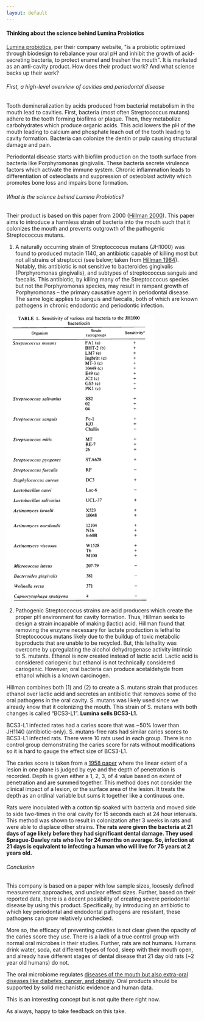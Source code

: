 ```yaml
---
layout: default
---
```


#### Thinking about the science behind Lumina Probiotics

[Lumina probiotics](https://www.luminaprobiotic.com/), per their company website, "is a probiotic optimized through biodesign to rebalance your oral pH and inhibit the growth of acid-secreting bacteria, to protect enamel and freshen the mouth". It is marketed as an anti-cavity product. How does their product work? And what science backs up their work? 

###### First, a high-level overview of cavities and periodontal disease

Tooth demineralization by acids produced from bacterial metabolism in the mouth lead to cavities. First, bacteria (most often Streptococcus mutans) adhere to the tooth forming biofilms or plaque. Then, they metabolize carbohydrates which produce organic acids. This acid lowers the pH of the mouth leading to calcium and phosphate leach out of the tooth leading to cavity formation. Bacteria can colonize the dentin or pulp causing structural damage and pain. 

Periodontal disease starts with biofilm production on the tooth surface from bacteria like Porphyromonas gingivalis. These bacteria secrete virulence factors which activate the immune system. Chronic inflammation leads to differentiation of osteoclasts and suppression of osteoblast activity which promotes bone loss and impairs bone formation. 

###### What is the science behind Lumina Probiotics?

Their product is based on this paper from 2000 ([Hillman 2000](https://pmc.ncbi.nlm.nih.gov/articles/PMC97174/)). This paper aims to introduce a harmless strain of bacteria into the mouth such that it colonizes the mouth and prevents outgrowth of the pathogenic Streptococcus mutans. 

1) A naturally occurring strain of Streptoccocus mutans (JH1000) was found to produced mutacin 1140, an antibiotic capable of killing most but not all strains of streptocci (see below; taken from [Hillman 1984](https://journals.asm.org/doi/epdf/10.1128/iai.44.1.141-144.1984)). Notably, this antibiotic is not sensitive to bacteroides gingivalis (Porphyromonas gingivalis), and subtypes of streptococcus sanguis and faecalis. This antibiotic, by killing many of the Streptoccocus species but not the Porphyromonas species, may result in rampant growth of Porphyromonas – the primary causative agent in periodontal disease. The same logic applies to sanguis and faecalis, both of which are known pathogens in chronic endodontic and periodontic infection. 


![<img src="resistance" width="100"/>](/posts_code/lumina/resistance.png)

2) Pathogenic Streptoccocus strains are acid producers which create the proper pH environment for cavity formation. Thus, Hillman seeks to design a strain incapable of making (lactic) acid. Hillman found that removing the enzyme necessary for lactate production is lethal to Streptococcus mutans likely due to the buildup of toxic metabolic byproducts that are unable to be recycled. But, this lethality was overcome by upregulating the alcohol dehydrogenase activity intrinsic to S. mutants. Ethanol is now created instead of lactic acid. Lactic acid is considered cariogenic but ethanol is not technically considered cariogenic. However, oral bacteria can produce acetaldehyde from ethanol which is a known carcinogen. 

Hillman combines both (1) and (2) to create a S. mutans strain that produces ethanol over lactic acid and secretes an antibiotic that removes some of the oral pathogens in the oral cavity. S. mutans was likely used since we already know that it colonizing the mouth. This strain of S. mutans with both changes is called “BCS3-L1”. **Lumina sells BCS3-L1.**

BCS3-L1 infected rates had a caries score that was ~50% lower than JH1140 (antibiotic-only). S. mutans-free rats had similar caries scores to BCS3-L1 infected rats. There were 10 rats used in each group. There is no control group demonstrating the caries score for rats without modifications so it is hard to gauge the effect size of BCS3-L1. 

The caries score is taken from a [1958 paper](https://journals.sagepub.com/doi/10.1177/00220345580370060901) where the linear extent of a lesion in one plane is judged by eye and the depth of penetration is recorded. Depth is given either a 1, 2, 3, of 4 value based on extent of penetration and are summed together. This method does not consider the clinical impact of a lesion, or the surface area of the lesion. It treats the depth as an ordinal variable but sums it together like a continuous one. 

Rats were inoculated with a cotton tip soaked with bacteria and moved side to side two-times in the oral cavity for 15 seconds each at 24 hour intervals. This method was shown to result in colonization after 3 weeks in rats and were able to displace other strains. **The rats were given the bacteria at 21 days of age likely before they had significant dental damage. They used Sprague-Dawley rats who live for 24 months on average. So, infection at 21 days is equivalent to infecting a human who will live for 75 years at 2 years old.**


###### Conclusion

This company is based on a paper with low sample sizes, loosesly defined measurement approaches, and unclear effect sizes. Further, based on their reported data, there is a decent possibility of creating severe periodontal disease by using this product. Specifically, by introducing an antibiotic to which key periodontal and endodontal pathogens are resistant, these pathogens can grow relatively unchecked. 

More so, the efficacy of preventing cavities is not clear given the opacity of the caries score they use. There is a lack of a true control group with normal oral microbes in their studies. Further, rats are not humans. Humans drink water, soda, eat different types of food, sleep with their mouth open, and already have different stages of dental disease that 21 day old rats (~2 year old humans) do not. 

The oral microbiome regulates [diseases of the mouth but also extra-oral diseases like diabetes, cancer, and obesity](https://www.nature.com/articles/s41579-023-00963-6). Oral products should be supported by solid mechanistic evidence and human data.

This is an interesting concept but is not quite there right now.  

As always, happy to take feedback on this take. 


